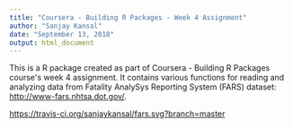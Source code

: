 ```yaml
---
title: "Coursera - Building R Packages - Week 4 Assignment"
author: "Sanjay Kansal"
date: "September 13, 2018"
output: html_document
---
```


This is a R package created as part of Coursera - Building R Packages course's week 4 assignment. It contains various functions for reading and analyzing data from Fatality AnalySys Reporting System (FARS) dataset: <http://www-fars.nhtsa.dot.gov/>.

https://travis-ci.org/sanjaykansal/fars.svg?branch=master
